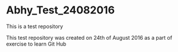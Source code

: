 # Abhy_Test_24082016
This is a test repository

This test repository was created on 24th of August 2016 as a part of exercise to learn Git Hub
